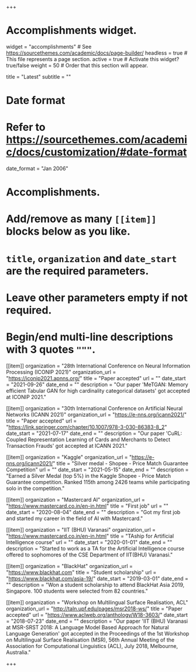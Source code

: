 +++
# Accomplishments widget.
widget = "accomplishments"  # See https://sourcethemes.com/academic/docs/page-builder/
headless = true  # This file represents a page section.
active = true  # Activate this widget? true/false
weight = 50  # Order that this section will appear.

title = "Latest"
subtitle = ""

# Date format
#   Refer to https://sourcethemes.com/academic/docs/customization/#date-format
date_format = "Jan 2006"

# Accomplishments.
#   Add/remove as many `[[item]]` blocks below as you like.
#   `title`, `organization` and `date_start` are the required parameters.
#   Leave other parameters empty if not required.
#   Begin/end multi-line descriptions with 3 quotes `"""`.

[[item]]
  organization = "28th International Conference on Neural Information Processing (ICONIP 2021)"
  organization_url = "https://iconip2021.apnns.org/"
  title = "Paper accepted"
  url = ""
  date_start = "2021-09-26"
  date_end = ""
  description = "Our paper 'MeTGAN: Memory efficient Tabular GAN for high cardinality categorical datasets' got accepted at ICONIP 2021."

[[item]]
  organization = "30th International Conference on Artificial Neural Networks (ICANN 2021)"
  organization_url = "https://e-nns.org/icann2021/"
  title = "Paper accepted"
  url = "https://link.springer.com/chapter/10.1007/978-3-030-86383-8_2"
  date_start = "2021-07-17"
  date_end = ""
  description = "Our paper 'CuRL: Coupled Representation Learning of Cards and Merchants to Detect Transaction Frauds' got accepted at ICANN 2021."

[[item]]
  organization = "Kaggle"
  organization_url = "https://e-nns.org/icann2021/"
  title = "Silver medal - Shopee - Price Match Guarantee Competition"
  url = ""
  date_start = "2021-05-15"
  date_end = ""
  description = "Earned a Silver Medal (top 5%) in the Kaggle Shopee - Price Match Guarantee competition. Ranked 115th among 2426 teams while participating solo in the competition."

[[item]]
  organization = "Mastercard AI"
  organization_url = "https://www.mastercard.co.in/en-in.html"
  title = "First job"
  url = ""
  date_start = "2020-08-04"
  date_end = ""
  description = "Got my first job and started my career in the field of AI with Mastercard."

[[item]]
  organization = "IIT (BHU) Varanasi"
  organization_url = "https://www.mastercard.co.in/en-in.html"
  title = "TAship for Artificial Intelligence course"
  url = ""
  date_start = "2020-01-01"
  date_end = ""
  description = "Started to work as a TA for the Artificial Intelligence course offered to sophomores of the CSE Department of IIT(BHU) Varanasi."

[[item]]
  organization = "BlackHat"
  organization_url = "https://www.blackhat.com"
  title = "Student scholarship"
  url = "https://www.blackhat.com/asia-19/"
  date_start = "2019-03-01"
  date_end = ""
  description = "Won a student scholarship to attend BlackHat Asia 2019, Singapore. 100 students were selected from 82 countries."

[[item]]
  organization = "Workshop on Multilingual Surface Realisation, ACL"
  organization_url = "http://taln.upf.edu/pages/msr2018-ws/"
  title = "Paper accepted"
  url = "https://www.aclweb.org/anthology/W18-3603/"
  date_start = "2018-07-23"
  date_end = ""
  description = "Our paper 'IIT (BHU) Varanasi at MSR-SRST 2018: A Language Model Based Approach for Natural Language Generation' got accepted in the Proceedings of the 1st Workshop on Multilingual Surface Realisation (MSR), 56th Annual Meeting of the Association for Computational Linguistics (ACL), July 2018, Melbourne, Australia."

+++
